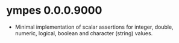 # ympes 0.0.0.9000

* Minimal implementation of scalar assertions for integer, double, numeric,
  logical, boolean and character (string) values.

